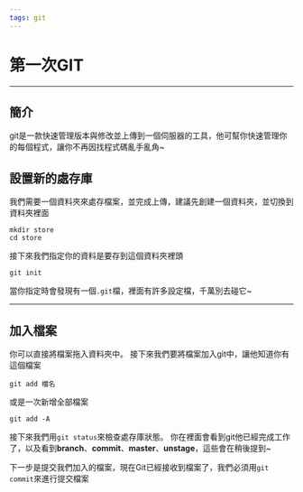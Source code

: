 ```yaml
---
tags: git
---
```

# 第一次GIT
---
## 簡介
git是一款快速管理版本與修改並上傳到一個伺服器的工具，他可幫你快速管理你的每個程式，讓你不再因找程式碼亂手亂角~
## 設置新的處存庫
我們需要一個資料夾來處存檔案，並完成上傳，建議先創建一個資料夾，並切換到資料夾裡面
```cmake=
mkdir store
cd store
```
接下來我們指定你的資料是要存到這個資料夾裡頭
```cmake=
git init
```
當你指定時會發現有一個```.git```檔，裡面有許多設定檔，千萬別去碰它~

---
## 加入檔案
你可以直接將檔案拖入資料夾中。
接下來我們要將檔案加入git中，讓他知道你有這個檔案
```cmake=
git add 檔名
```
或是一次新增全部檔案
```cmake=
git add -A
```
接下來我們用```git status```來檢查處存庫狀態。
你在裡面會看到git他已經完成工作了，以及看到<b>branch</b>、<b>commit</b>、<b>master</b>、<b>unstage</b>，這些會在稍後提到~

下一步是提交我們加入的檔案，現在Git已經接收到檔案了，我們必須用```git commit```來進行提交檔案